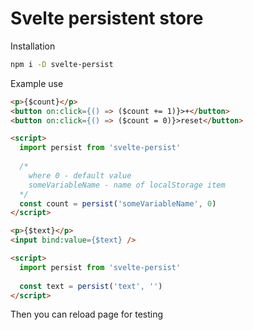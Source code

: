 # Svelte persistent store
Installation
```Bash
npm i -D svelte-persist
```
Example use
```Html
<p>{$count}</p>
<button on:click={() => ($count += 1)}>+</button>
<button on:click={() => ($count = 0)}>reset</button>

<script>
  import persist from 'svelte-persist'
  
  /* 
    where 0 - default value
    someVariableName - name of localStorage item 
  */
  const count = persist('someVariableName', 0)
</script>
```
```Html
<p>{$text}</p>
<input bind:value={$text} />

<script>
  import persist from 'svelte-persist'
  
  const text = persist('text', '')
</script>
```
Then you can reload page for testing
